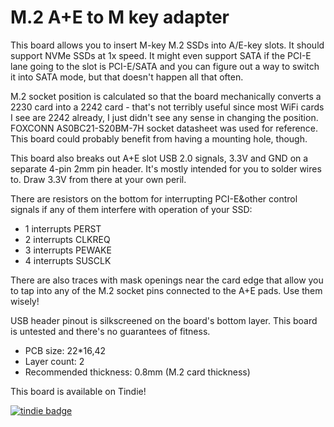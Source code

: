 # M.2 A+E to M key adapter

This board allows you to insert M-key M.2 SSDs into A/E-key slots.
It should support NVMe SSDs at 1x speed. It might even support SATA if the PCI-E lane
going to the slot is PCI-E/SATA and you can figure out a way to switch it
into SATA mode, but that doesn't happen all that often.

M.2 socket position is calculated so that the board
mechanically converts a 2230 card into a 2242 card - that's not terribly useful
since most WiFi cards I see are 2242 already, I just didn't see any sense
in changing the position.
FOXCONN AS0BC21-S20BM-7H socket datasheet was used for reference.
This board could probably benefit from having a mounting hole, though.

This board also breaks out A+E slot USB 2.0 signals, 3.3V and GND
on a separate 4-pin 2mm pin header. It's mostly intended for you
to solder wires to. Draw 3.3V from there at your own peril.

There are resistors on the bottom for interrupting PCI-E&other control signals
if any of them interfere with operation of your SSD:

* 1 interrupts PERST
* 2 interrupts CLKREQ
* 3 interrupts PEWAKE
* 4 interrupts SUSCLK

There are also traces with mask openings near the card edge that allow you
to tap into any of the M.2 socket pins connected to the A+E pads. Use them wisely!

USB header pinout is silkscreened on the board's bottom layer.
This board is untested and there's no guarantees of fitness.

- PCB size: 22*16,42
- Layer count: 2
- Recommended thickness: 0.8mm (M.2 card thickness)


This board is available on Tindie!

[![tindie badge](https://d2ss6ovg47m0r5.cloudfront.net/badges/tindie-smalls.png)](https://www.tindie.com/products/25372/?ref=offsite_badges&utm_source=sellers_CRImier&utm_medium=badges&utm_campaign=badge_small)
